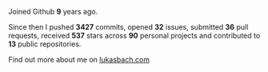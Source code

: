 Joined Github **9** years ago.

Since then I pushed **3427** commits, opened **32** issues, submitted **36** pull requests, received **537** stars across **90** personal projects and contributed to **13** public repositories.

Find out more about me on [lukasbach.com](https://lukasbach.com)
